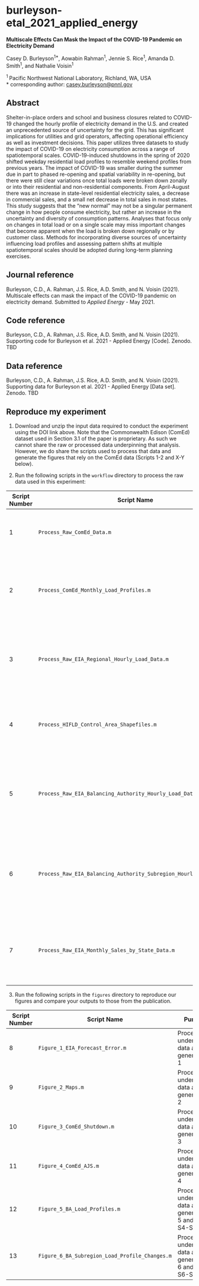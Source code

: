 # burleyson-etal_2021_applied_energy

**Multiscale Effects Can Mask the Impact of the COVID-19 Pandemic on Electricity Demand**

Casey D. Burleyson<sup>1\*</sup>, Aowabin Rahman<sup>1</sup>, Jennie S. Rice<sup>1</sup>, Amanda D. Smith<sup>1</sup>, and Nathalie Voisin<sup>1</sup>  

<sup>1 </sup> Pacific Northwest National Laboratory, Richland, WA, USA  
\* corresponding author: casey.burleyson@pnnl.gov

## Abstract
Shelter-in-place orders and school and business closures related to COVID-19 changed the hourly profile of electricity demand in the U.S. and created an unprecedented source of uncertainty for the grid. This has significant implications for utilities and grid operators, affecting operational efficiency as well as investment decisions. This paper utilizes three datasets to study the impact of COVID-19 on electricity consumption across a range of spatiotemporal scales. COVID-19-induced shutdowns in the spring of 2020 shifted weekday residential load profiles to resemble weekend profiles from previous years. The impact of COVID-19 was smaller during the summer due in part to phased re-opening and spatial variability in re-opening, but there were still clear variations once total loads were broken down zonally or into their residential and non-residential components. From April-August there was an increase in state-level residential electricity sales, a decrease in commercial sales, and a small net decrease in total sales in most states. This study suggests that the “new normal” may not be a singular permanent change in how people consume electricity, but rather an increase in the uncertainty and diversity of consumption patterns. Analyses that focus only on changes in total load or on a single scale may miss important changes that become apparent when the load is broken down regionally or by customer class. Methods for incorporating diverse sources of uncertainty influencing load profiles and assessing pattern shifts at multiple spatiotemporal scales should be adopted during long-term planning exercises.

## Journal reference
Burleyson, C.D., A. Rahman, J.S. Rice, A.D. Smith, and N. Voisin (2021). Multiscale effects can mask the impact of the COVID-19 pandemic on electricity demand. Submitted to *Applied Energy* - May 2021.

## Code reference
Burleyson, C.D., A. Rahman, J.S. Rice, A.D. Smith, and N. Voisin (2021). Supporting code for Burleyson et al. 2021 - Applied Energy [Code]. Zenodo. TBD

## Data reference
Burleyson, C.D., A. Rahman, J.S. Rice, A.D. Smith, and N. Voisin (2021). Supporting data for Burleyson et al. 2021 - Applied Energy [Data set]. Zenodo. TBD

## Reproduce my experiment
1. Download and unzip the input data required to conduct the experiment using the DOI link above. Note that the Commonwealth Edison (ComEd) dataset used in Section 3.1 of the paper is proprietary. As such we cannot share the raw or processed data underpinning that analysis. However, we do share the scripts used to process that data and generate the figures that rely on the ComEd data (Scripts 1-2 and X-Y below).

2. Run the following scripts in the `workflow` directory to process the raw data used in this experiment:

| Script Number | Script Name | Purpose |
| --- | --- | --- |
| 1 | `Process_Raw_ComEd_Data.m` | Process the raw ComEd data into Matlab files |
| 2 | `Process_ComEd_Monthly_Load_Profiles.m` | Process monthly average weekday and weekend ComEd load profiles |
| 3 | `Process_Raw_EIA_Regional_Hourly_Load_Data.m` | Process the raw EIA regional hourly load data into Matlab files |
| 4 | `Process_HIFLD_Control_Area_Shapefiles.m` | Process the shapefiles for HIFLD control areas into Matlab files |
| 5 | `Process_Raw_EIA_Balancing_Authority_Hourly_Load_Data.m` | Process the raw EIA balancing authority hourly load data into Matlab files |
| 6 | `Process_Raw_EIA_Balancing_Authority_Subregion_Hourly_Load_Data.m` | Process the raw EIA balancing authority subregion hourly load data into Matlab files |
| 7 | `Process_Raw_EIA_Monthly_Sales_by_State_Data.m` | Process the raw EIA-860 state electricity sales data into a Matlab file |

3. Run the following scripts in the `figures` directory to reproduce our figures and compare your outputs to those from the publication.

| Script Number | Script Name | Purpose |
| --- | --- | --- |
| 8 | `Figure_1_EIA_Forecast_Error.m` | Process the underpinning data and generate Fig. 1 |
| 9 | `Figure_2_Maps.m` | Process the underpinning data and generate Fig. 2  |
| 10 | `Figure_3_ComEd_Shutdown.m` | Process the underpinning data and generate Fig. 3 |
| 11 | `Figure_4_ComEd_AJS.m` | Process the underpinning data and generate Fig. 4 |
| 12 | `Figure_5_BA_Load_Profiles.m` | Process the underpinning data and generate Fig. 5 and Figs. S4-S5 |
| 13 | `Figure_6_BA_Subregion_Load_Profile_Changes.m` | Process the underpinning data and generate Fig. 6 and Figs. S6-S7 |
